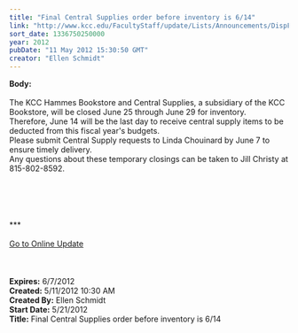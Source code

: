 ```yaml
---
title: "Final Central Supplies order before inventory is 6/14"
link: "http://www.kcc.edu/FacultyStaff/update/Lists/Announcements/DispForm.aspx?ID=709"
sort_date: 1336750250000
year: 2012
pubDate: "11 May 2012 15:30:50 GMT"
creator: "Ellen Schmidt"
---
```


<div><b>Body:</b> <div class="ExternalClassFBC4537E841C4C828204D45C697DCA27"><div><br />The KCC Hammes Bookstore and Central Supplies, a subsidiary of the KCC Bookstore, will be closed June 25 through June 29 for inventory. <br /></div>
<div>Therefore, June 14 will be the last day to receive central supply items to be deducted from this fiscal year's budgets.<br /></div>
<div>Please submit Central Supply requests to Linda Chouinard by June 7 to ensure timely delivery. <br /></div>
<div>Any questions about these temporary closings can be taken to Jill Christy at 815-802-8592.</div>
<div> </div>
<div>
<div>
<div>
<div> </div>
<div> </div>
<div> </div>
<div> </div>
<div>
<div class="ExternalClass8FE243A1D12D4E008D1A0CEA4D499155">***</div>
<div class="ExternalClass8FE243A1D12D4E008D1A0CEA4D499155"> </div>
<div class="ExternalClass8FE243A1D12D4E008D1A0CEA4D499155"><a href="/FacultyStaff/update/Pages/dailyupdate.aspx">Go to Online Update</a></div>
<div class="ExternalClass8FE243A1D12D4E008D1A0CEA4D499155"> </div></div><br /></div></div><br /></div></div></div>
<div><b>Expires:</b> 6/7/2012</div>
<div><b>Created:</b> 5/11/2012 10:30 AM</div>
<div><b>Created By:</b> Ellen Schmidt</div>
<div><b>Start Date:</b> 5/21/2012</div>
<div><b>Title:</b> Final Central Supplies order before inventory is 6/14</div>
